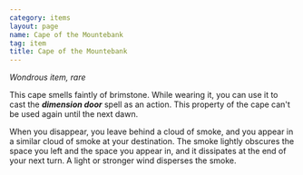 ```yaml
---
category: items
layout: page
name: Cape of the Mountebank 
tag: item
title: Cape of the Mountebank 
---
```


_Wondrous item, rare_ 

This cape smells faintly of brimstone. While wearing it, you can use it to cast the **_dimension door_** spell as an action. This property of the cape can't be used again until the next dawn.

When you disappear, you leave behind a cloud of smoke, and you appear in a similar cloud of smoke at your destination. The smoke lightly obscures the space you left and the space you appear in, and it dissipates at the end of your next turn. A light or stronger wind disperses the smoke.
